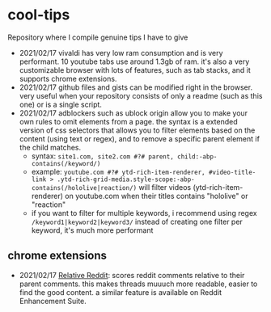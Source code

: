 # cool-tips
Repository where I compile genuine tips I have to give

- 2021/02/17 vivaldi has very low ram consumption and is very performant. 10 youtube tabs use around 1.3gb of ram. it's also a very customizable browser with lots of features, such as tab stacks, and it supports chrome extensions.
- 2021/02/17 github files and gists can be modified right in the browser. very useful when your repository consists of only a readme (such as this one) or is a single script.
- 2021/02/17 adblockers such as ublock origin allow you to make your own rules to omit elements from a page. the syntax is a extended version of css selectors that allows you to filter elements based on the content (using text or regex), and to remove a specific parent element if the child matches.
  - syntax: `site1.com, site2.com #?# parent, child:-abp-contains(/keyword/)`
  - example: `youtube.com #?# ytd-rich-item-renderer, #video-title-link > .ytd-rich-grid-media.style-scope:-abp-contains(/hololive|reaction/)` will filter videos (ytd-rich-item-renderer) on youtube.com when their titles contains "hololive" or "reaction"
  - if you want to filter for multiple keywords, i recommend using regex `/keyword1|keyword2|keyword3/` instead of creating one filter per keyword, it's much more performant

## chrome extensions

- 2021/02/17 [Relative Reddit](https://chrome.google.com/webstore/detail/relative-reddit/lkkanogkeefbgmcjihgjmcginkjamkfp): scores reddit comments relative to their parent comments. this makes threads muuuch more readable, easier to find the good content. a similar feature is available on Reddit Enhancement Suite.
